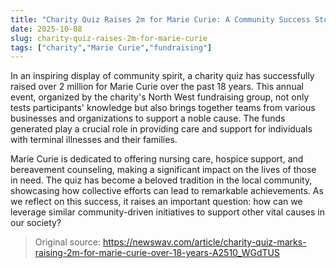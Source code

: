 ```yaml
---
title: "Charity Quiz Raises 2m for Marie Curie: A Community Success Story"
date: 2025-10-08
slug: charity-quiz-raises-2m-for-marie-curie
tags: ["charity","Marie Curie","fundraising"]
---
```


In an inspiring display of community spirit, a charity quiz has successfully raised over 2 million for Marie Curie over the past 18 years. This annual event, organized by the charity's North West fundraising group, not only tests participants' knowledge but also brings together teams from various businesses and organizations to support a noble cause. The funds generated play a crucial role in providing care and support for individuals with terminal illnesses and their families.

Marie Curie is dedicated to offering nursing care, hospice support, and bereavement counseling, making a significant impact on the lives of those in need. The quiz has become a beloved tradition in the local community, showcasing how collective efforts can lead to remarkable achievements. As we reflect on this success, it raises an important question: how can we leverage similar community-driven initiatives to support other vital causes in our society?
> Original source: https://newswav.com/article/charity-quiz-marks-raising-2m-for-marie-curie-over-18-years-A2510_WGdTUS